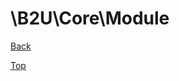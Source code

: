 # \B2U\Core\Module

[Back](https://github.com/bob2u/b2uFramework-public/blob/master/README.md#the-b2ucore-namespace)

[Top](https://github.com/bob2u/b2uFramework-public/blob/master/README/README_ACTION.md#b2ucoreaction)
